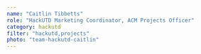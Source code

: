 ```yaml
---
name: "Caitlin Tibbetts"
role: "HackUTD Marketing Coordinator, ACM Projects Officer"
category: hackutd
filter: "hackutd,projects"
photo: "team-hackutd-caitlin"
---
```

